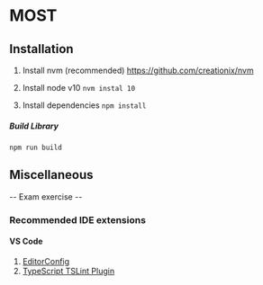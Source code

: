 # MOST

## Installation

1. Install nvm (recommended)
   https://github.com/creationix/nvm

2. Install node v10
   `nvm instal 10`

3. Install dependencies
   `npm install`

##### Build Library

`npm run build`
## Miscellaneous

-- Exam exercise --

### Recommended IDE extensions

#### VS Code

1. [EditorConfig](https://marketplace.visualstudio.com/items?itemName=EditorConfig.EditorConfig)
2. [TypeScript TSLint Plugin](https://marketplace.visualstudio.com/items?itemName=ms-vscode.vscode-typescript-tslint-plugin)

